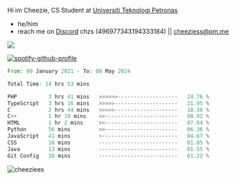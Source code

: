 Hi im Cheezie, CS Student at [Universiti Teknologi Petronas](https://www.utp.edu.my/Pages/Home.aspx)


- he/him  
- reach me on [Discord](https://discord.gg/R2zcmRMQym) chzs (496977343194333184) || [cheeziess@pm.me](mailto:cheeziess@pm.me) 

![](https://discord.c99.nl/widget/theme-3/496977343194333184.png)

[![spotify-github-profile](https://spotify-github-profile.vercel.app/api/view?uid=guwmvkhyh85uvierjzp9buh87&cover_image=true&theme=default&show_offline=true&bar_color=53b14f&bar_color_cover=true)](https://spotify-github-profile.vercel.app/api/view?uid=guwmvkhyh85uvierjzp9buh87&redirect=true)
<!--START_SECTION:waka-->

```rust
From: 09 January 2021 - To: 08 May 2024

Total Time: 14 hrs 53 mins

PHP          3 hrs 41 mins   >>>>>>-------------------   24.76 %
TypeScript   3 hrs 16 mins   >>>>>--------------------   21.95 %
C            2 hrs 44 mins   >>>>>--------------------   18.38 %
C++          1 hr 19 mins    >>-----------------------   08.92 %
HTML         1 hr 2 mins     >>-----------------------   07.04 %
Python       56 mins         >>-----------------------   06.36 %
JavaScript   41 mins         >------------------------   04.67 %
CSS          16 mins         -------------------------   01.85 %
Java         13 mins         -------------------------   01.55 %
Git Config   10 mins         -------------------------   01.22 %
```

<!--END_SECTION:waka-->
<img src="https://komarev.com/ghpvc/?username=cheeziess&color=431c53" alt="cheeziees">
